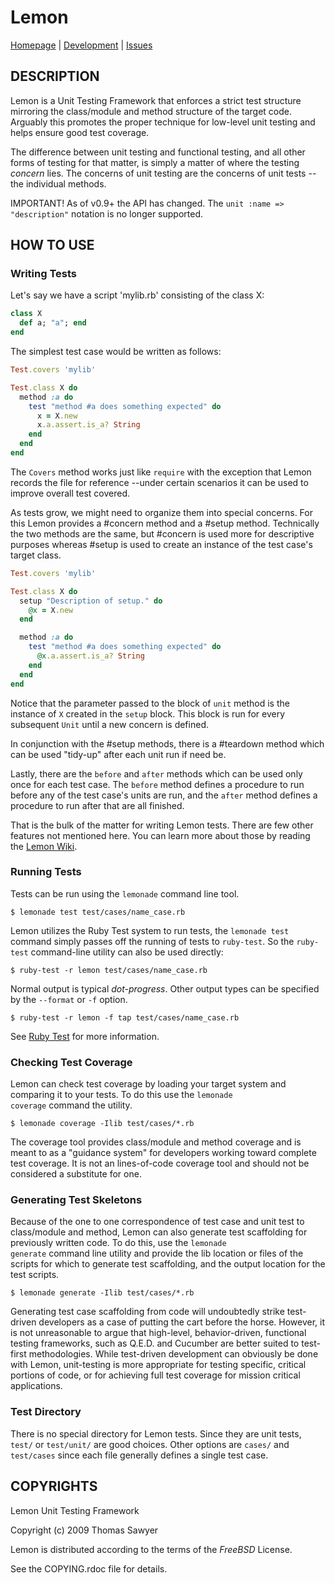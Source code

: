 # Lemon

[Homepage](http://rubyworks.github.com/lemon) |
[Development](http://github.com/rubyworks/lemon) |
[Issues](http://github.com/rubyworks/lemon/issues)


## DESCRIPTION

Lemon is a Unit Testing Framework that enforces a strict test structure mirroring the class/module and method structure of the target code. Arguably this promotes the proper technique for low-level unit testing and helps ensure good test coverage.

The difference between unit testing and functional testing, and all other forms of testing for that matter, is simply a matter of where the testing *concern* lies. The concerns of unit testing are the concerns of unit tests --the individual methods.

IMPORTANT! As of v0.9+ the API has changed. The `unit :name => "description"` notation is no longer supported.


## HOW TO USE

### Writing Tests

Let's say we have a script 'mylib.rb' consisting of the class X:

``` ruby
class X
  def a; "a"; end
end
```

The simplest test case would be written as follows:

``` ruby
Test.covers 'mylib'

Test.class X do
  method :a do
    test "method #a does something expected" do
      x = X.new
      x.a.assert.is_a? String
    end
  end
end
```

The `Covers` method works just like `require` with the exception that Lemon records the file for reference --under certain scenarios it can be used to improve overall test covered.

As tests grow, we might need to organize them into special concerns. For this Lemon provides a #concern method and a #setup method. Technically the two methods are the same, but #concern is used more for descriptive purposes whereas #setup is used to create an instance of the test case's target class.

``` ruby
Test.covers 'mylib'

Test.class X do
  setup "Description of setup." do
    @x = X.new
  end

  method :a do
    test "method #a does something expected" do
      @x.a.assert.is_a? String
    end
  end
end
```

Notice that the parameter passed to the block of `unit` method is the instance of `X` created in the `setup` block. This block is run for every subsequent `Unit` until a new concern is defined.

In conjunction with the #setup methods, there is a #teardown method which can be used "tidy-up" after each unit run if need be.

Lastly, there are the `before` and `after` methods which can be used only once for each test case. The `before` method defines a procedure to run before any of the test case's units are run, and the `after` method defines a procedure to run after that are all finished.

That is the bulk of the matter for writing Lemon tests. There are few other features not mentioned here. You can learn more about those by reading the [Lemon Wiki](http://wiki.github.com/rubyworks/lemon).


### Running Tests

Tests can be run using the `lemonade` command line tool.

    $ lemonade test test/cases/name_case.rb

Lemon utilizes the Ruby Test system to run tests, the `lemonade test` command simply passes off the running of tests to `ruby-test`. So the `ruby-test` command-line utility can also be used directly:

    $ ruby-test -r lemon test/cases/name_case.rb

Normal output is typical _dot-progress_. Other output types can be specified by the `--format` or `-f` option.

    $ ruby-test -r lemon -f tap test/cases/name_case.rb

See [Ruby Test](http://rubyworks.github.com/test) for more information.

### Checking Test Coverage

Lemon can check test coverage by loading your target system and comparing it to your tests. To do this use the <code>lemonade coverage</code> command the utility.

    $ lemonade coverage -Ilib test/cases/*.rb

The coverage tool provides class/module and method coverage and is meant to as a "guidance system" for developers working toward complete test coverage. It is not an lines-of-code coverage tool and should not be considered a substitute for one.

### Generating Test Skeletons

Because of the one to one correspondence of test case and unit test to class/module and method, Lemon can also generate test scaffolding for previously written code. To do this, use the <code>lemonade generate</code> command line utility and provide the lib location or files of the scripts for which to generate test scaffolding, and the output location for the test scripts.

    $ lemonade generate -Ilib test/cases/*.rb

Generating test case scaffolding from code will undoubtedly strike test-driven developers as a case of putting the cart before the horse. However, it is not unreasonable to argue that high-level, behavior-driven, functional testing frameworks, such as Q.E.D. and Cucumber are better suited to test-first methodologies. While test-driven development can obviously be done with Lemon, unit-testing is more appropriate for testing specific, critical portions of code, or for achieving full test coverage for mission critical applications.

### Test Directory

There is no special directory for Lemon tests. Since they are unit tests, `test/` or `test/unit/` are good choices. Other options are `cases/` and `test/cases` since each file generally defines a single test case.


## COPYRIGHTS

Lemon Unit Testing Framework

Copyright (c) 2009 Thomas Sawyer 

Lemon is distributed according to the terms of the *FreeBSD* License.

See the COPYING.rdoc file for details.
